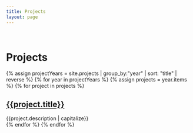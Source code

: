 ```yaml
---
title: Projects
layout: page
---
```


<div class="pure-g">
  <div class="pure-u-md-1-12">
  &nbsp;
  </div>
  <div class="pure-u-1 pure-u-md-11-12">
    <h1>Projects</h1>
  </div>
</div>

<div id="projects" class="pure-g">
  <div class="pure-u-1">
    {% assign projectYears = site.projects | group_by:"year" | sort: "title" | reverse %}
    {% for year in projectYears %}
      {% assign projects = year.items %}
      {% for project in projects %}
        <div>
          <h2><a href="/projects/{{project.slug}}">{{project.title}}</a></h2>
          <div>{{project.description | capitalize}}</div>
        </div>
      {% endfor %}
    {% endfor %}
  </div>
</div>
